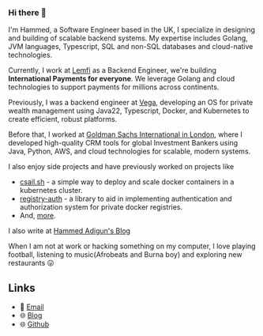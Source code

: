 ### Hi there 👋

I'm Hammed, a Software Engineer based in the UK, I specialize in designing and building of scalable backend systems. My expertise includes Golang, JVM languages, Typescript, SQL and non-SQL databases and cloud-native technologies.

Currently, I work at [Lemfi](https://lemfi.com) as a Backend Engineer, we're building **International Payments for everyone**. We leverage Golang and cloud technologies to support payments for millions across continents.

Previously, I was a backend engineer at [Vega](https://vega.investments), developing an OS for private wealth management using Java22, Typescript, Docker, and Kubernetes to create efficient, robust platforms.

Before that, I worked at [Goldman Sachs International in London](https://www.goldmansachs.com/), where I developed high-quality CRM tools for global Investment Bankers using Java, Python, AWS, and cloud technologies for scalable, modern systems.

I also enjoy side projects and have previously worked on projects like

- [csail.sh](https://www.github.com/adigunhammedolalekan/csail.sh) - a simple way to deploy and scale docker containers in a kubernetes cluster.
- [registry-auth](https://github.com/adigunhammedolalekan/registry-auth) - a library to aid in implementing authentication and authorization system for private docker registries.
- And, [more](https://github.com/adigunhammedolalekan?tab=repositories).

I also write at [Hammed Adigun's Blog](https://lekan.wtf/)

When I am not at work or hacking something on my computer, I love playing football, listening to music(Afrobeats and Burna boy) and exploring new restaurants :stuck_out_tongue:

## Links

- :email: [Email](https://www.notion.so/adigunhammed.lekan@gmail.com)
- :globe_with_meridians: [Blog](https://lekan.wtf/)
- :globe_with_meridians: [Github](https://github.com/adigunhammedolalekan)

<!--
**adigunhammedolalekan/adigunhammedolalekan** is a ✨ _special_ ✨ repository because its `README.md` (this file) appears on your GitHub profile.

Here are some ideas to get you started:

- 🔭 I’m currently working on ...
- 🌱 I’m currently learning ...
- 👯 I’m looking to collaborate on ...
- 🤔 I’m looking for help with ...
- 💬 Ask me about ...
- 📫 How to reach me: ...
- 😄 Pronouns: ...
- ⚡ Fun fact: ...
-->
